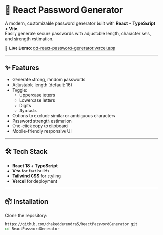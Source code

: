 # 🔐 React Password Generator

A modern, customizable password generator built with **React + TypeScript + Vite**.  
Easily generate secure passwords with adjustable length, character sets, and strength estimation.

🚀 **Live Demo**: [dd-react-password-generator.vercel.app](https://dd-react-password-generator.vercel.app/)

---

## ✨ Features

- Generate strong, random passwords
- Adjustable length (default: 16)
- Toggle:
  - Uppercase letters
  - Lowercase letters
  - Digits
  - Symbols
- Options to exclude similar or ambiguous characters
- Password strength estimation
- One-click copy to clipboard
- Mobile-friendly responsive UI

---

## 🛠️ Tech Stack

- **React 18** + **TypeScript**
- **Vite** for fast builds
- **Tailwind CSS** for styling
- **Vercel** for deployment

---

## 📦 Installation

Clone the repository:

```bash
https://github.com/dhakeddevendra5/ReactPasswordGenerator.git
cd ReactPasswordGenerator
